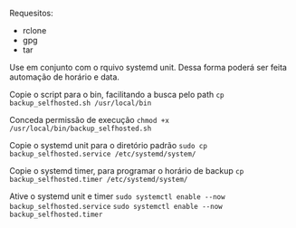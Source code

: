 Requesitos:
 - rclone
 - gpg
 - tar

Use em conjunto com o rquivo systemd unit. Dessa forma poderá ser feita automação de horário e data.

Copie o script para o bin, facilitando a busca pelo path
`cp backup_selfhosted.sh /usr/local/bin`

Conceda permissão de execução
`chmod +x /usr/local/bin/backup_selfhosted.sh`

Copie o systemd unit para o diretório padrão
`sudo cp backup_selfhosted.service /etc/systemd/system/`

Copie o systemd timer, para programar o horário de backup
`cp backup_selfhosted.timer /etc/systemd/system/`


Ative o systemd unit e timer
`sudo systemctl enable --now backup_selfhosted.service`
`sudo systemctl enable --now backup_selfhosted.timer`
